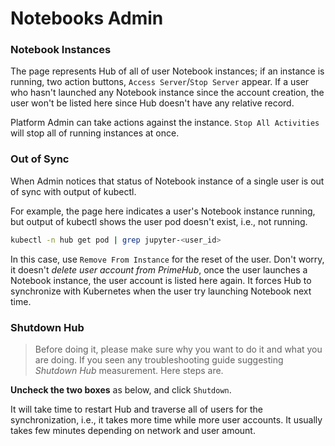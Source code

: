 # Notebooks Admin

### Notebook Instances

The page represents Hub of all of user Notebook instances; if an instance is running, two action buttons, `Access Server`/`Stop Server` appear. If a user who hasn't launched any Notebook instance since the account creation, the user won't be listed here since Hub doesn't have any relative record.

Platform Admin can take actions against the instance. `Stop All Activities` will stop all of running instances at once.

### Out of Sync

When Admin notices that status of Notebook instance of a single user is out of sync with output of kubectl.

For example, the page here indicates a user's Notebook instance running, but output of kubectl shows the user pod doesn't exist, i.e., not running.

```bash
kubectl -n hub get pod | grep jupyter-<user_id>
```

In this case, use `Remove From Instance` for the reset of the user. Don't worry, it doesn't _delete user account from PrimeHub_, once the user launches a Notebook instance, the user account is listed here again. It forces Hub to synchronize with Kubernetes when the user try launching Notebook next time.

### Shutdown Hub

> Before doing it, please make sure why you want to do it and what you are doing. If you seen any troubleshooting guide suggesting _Shutdown Hub_ measurement. Here steps are.

**Uncheck the two boxes** as below, and click `Shutdown`.

It will take time to restart Hub and traverse all of users for the synchronization, i.e., it takes more time while more user accounts. It usually takes few minutes depending on network and user amount.
